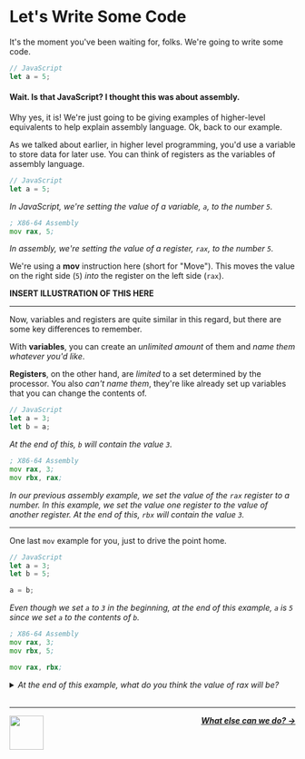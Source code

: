 # Let's Write Some Code

It's the moment you've been waiting for, folks. We're going to write some code.

```js
// JavaScript
let a = 5;
```

#### Wait. Is that JavaScript? I thought this was about assembly.

Why yes, it is! We're just going to be giving examples of higher-level equivalents to help explain assembly language. Ok, back to our example.

As we talked about earlier, in higher level programming, you'd use a variable to store data for later use. You can think of registers as the variables of assembly language.

```js
// JavaScript
let a = 5;
```
_In JavaScript, we're setting the value of a variable, `a`, to the number `5`._

```asm
; X86-64 Assembly
mov rax, 5;
```
_In assembly, we're setting the value of a register, `rax`, to the number `5`._

We're using a **mov** instruction here (short for "Move"). This moves the value on the right side (`5`) _into_ the register on the left side (`rax`).

**INSERT ILLUSTRATION OF THIS HERE**

---

Now, variables and registers are quite similar in this regard, but there are some key differences to remember.

With **variables**, you can create an _unlimited amount_ of them and _name them whatever you'd like_.

**Registers**, on the other hand, are _limited_ to a set determined by the processor. You also _can't name them_, they're like already set up variables that you can change the contents of.

```js
// JavaScript
let a = 3;
let b = a;
```
_At the end of this, `b` will contain the value `3`._

```asm
; X86-64 Assembly
mov rax, 3;
mov rbx, rax;
```
_In our previous assembly example, we set the value of the `rax` register to a number. In this example, we set the value one register to the value of another register. At the end of this, `rbx` will contain the value `3`._

---

One last `mov` example for you, just to drive the point home.

```js
// JavaScript
let a = 3;
let b = 5;

a = b;
```
_Even though we set `a` to `3` in the beginning, at the end of this example, `a` is `5` since we set `a` to the contents of `b`._

```asm
; X86-64 Assembly
mov rax, 3;
mov rbx, 5;

mov rax, rbx;
```

<details>
<summary><i>At the end of this example, what do you think the value of rax will be?</i></summary>

_Even though we set `rax` to `3` in the beginning, at the end of this example, `rax` is `5` since we set `rax` to the contents of `rbx`._

</details>

<br />

---

<a href="/guide/writing-code/registers.md">
  <picture>
    <source media="(prefers-color-scheme: dark)" srcset="https://cloud-5aq8uo1rv-hack-club-bot.vercel.app/0backd.png">
    <img align="left" width="60" src="https://cloud-5v3nvbscw-hack-club-bot.vercel.app/0backl.png" />
  </picture>
</a>

<p align="right">
  <em>
    <b>
      <a href="/guide/writing-code/instructions/math.md">
        What else can we do? →
      </a>
    </b>
  </em>
</p>
